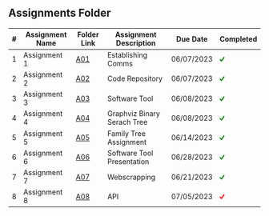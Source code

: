 ##  Assignments Folder

|   #   | Assignment Name | Folder Link | Assignment Description  | Due Date |                              Completed                                             |
| :---: | --------------- | ----------- |------------------------ | -------- | ---------------------------------------------------------------------------------- |
|   1   |   Assignment 1  | [A01](./A1) |    Establishing Comms   |06/07/2023| <img src="https://github.com/ACHarrison32/4883-PT-Harrison/blob/main/index.png" width="10">  |
|   2   |   Assignment 2  | [A02](./A2) |      Code Repository    |06/07/2023| <img src="https://github.com/ACHarrison32/4883-PT-Harrison/blob/main/index.png" width="10">  |
|   3   |   Assignment 3  | [A03](./A3) |       Software Tool     |06/08/2023| <img src="https://github.com/ACHarrison32/4883-PT-Harrison/blob/main/index.png" width="10"> |
|   4   |   Assignment 4  | [A04](./A4)  |Graphviz Binary Serach Tree|06/08/2023| <img src="https://github.com/ACHarrison32/4883-PT-Harrison/blob/main/index.png" width="10"> |
|   5   |   Assignment 5  | [A05](./A5)  |  Family Tree Assignment |06/14/2023| <img src="https://github.com/ACHarrison32/4883-PT-Harrison/blob/main/index.png" width="10"> |
|   6   |   Assignment 6  | [A06](./A6)  |Software Tool Presentation|06/28/2023| <img src="https://github.com/ACHarrison32/4883-PT-Harrison/blob/main/index.png" width="10"> |
|   7   |   Assignment 7  | [A07](./A7)  |        Webscrapping      | 06/21/2023 | <img src="https://github.com/ACHarrison32/4883-PT-Harrison/blob/main/index.png" width="10"> |
|   8   |   Assignment 8  | [A08](./A8)  |        API      | 07/05/2023 | <img src="https://github.com/ACHarrison32/4883-PT-Harrison/blob/main/images.png" width="10"> |
